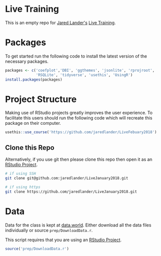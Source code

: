 <!-- README.md is generated from README.Rmd. Please edit that file -->
Live Training
=============

This is an empty repo for [Jared Lander's](https://www.jaredlander.com) [Live Training](https://www.safaribooksonline.com/live-training/courses/beginning-r-programming/0636920144847/).

Packages
========

To get started run the following code to install the latest version of the necessary packages.

``` r
packages <- c('coefplot','DBI', 'ggthemes', 'jsonlite', 'rprojroot', 
              'RSQLite', 'tidyverse', 'usethis', 'UsingR')
install.packages(packages)
```

Project Structure
=================

Making use of RStudio projects greatly improves the user experience. To facilitate this users should run the following code which will recreate this package on their computer.

``` r
usethis::use_course('https://github.com/jaredlander/LiveFebuary2018')
```

Clone this Repo
---------------

Alternatively, if you use git then please clone this repo then open it as an [RStudio Project](https://support.rstudio.com/hc/en-us/articles/200526207-Using-Projects).

``` sh
# if using SSH
git clone git@github.com:jaredlander/LiveJanuary2018.git

# if using https
git clone https://github.com/jaredlander/LiveJanuary2018.git
```

Data
====

Data for the class is kept at [data.world](https://data.world/landeranalytics/training). Either download all the data files individually or source `prep/DownloadData.r`.

This script requires that you are using an [RStudio Project](https://support.rstudio.com/hc/en-us/articles/200526207-Using-Projects).

``` r
source('prep/DownloadData.r')
```
